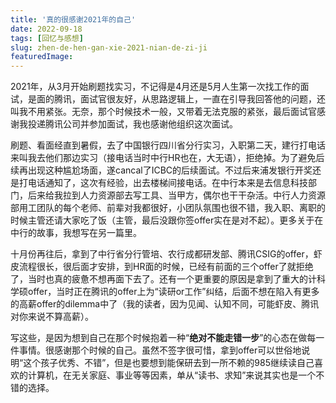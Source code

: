 ```yaml
---
title: '真的很感谢2021年的自己'
date: 2022-09-18
tags: [回忆与感想]
slug: zhen-de-hen-gan-xie-2021-nian-de-zi-ji
featuredImage: 
---
```


2021年，从3月开始刷题找实习，不记得是4月还是5月人生第一次找工作的面试，是面的腾讯，面试官很友好，从思路逻辑上，一直在引导我回答他的问题，还叫我不用紧张。无奈，那个时候技术一般，又带着无法克服的紧张，最后面试官感谢我投递腾讯公司并参加面试，我也感谢他组织这次面试。

刷题、看面经直到暑假，去了中国银行四川省分行实习，入职第二天，建行打电话来叫我去他们那边实习（接电话当时中行HR也在，大无语），拒绝掉。为了避免后续再出现这种尴尬场面，遂cancal了ICBC的后续面试。不过后来浦发银行开奖还是打电话通知了，这次有经验，出去楼梯间接电话。在中行本来是去信息科技部门，后来给我拉到人力资源部去写工具、当甲方，偶尔也干干杂活。中行人力资源部用工团队的每个老师、前辈对我都很好，小团队氛围也很不错，我入职、离职的时候主管还请大家吃了饭（主管，最后没跟你签offer实在是对不起）。更多关于在中行的故事，我想写在另一篇里。

十月份再往后，拿到了中行省分行管培、农行成都研发部、腾讯CSIG的offer，虾皮流程很长，很后面才安排，到HR面的时候，已经有前面的三个offer了就拒绝了，当时也真的疲惫不想再面下去了。还有一个更重要的原因是拿到了重大的计科学硕offer，当时正在腾讯的offer上为“读研or工作”纠结，后面不想在陷入有更多的高薪offer的dilemma中了（我的读者，因为见闻、认知不同，可能虾皮、腾讯对你来说不算高薪）。

写这些，是因为想到自己在那个时候抱着一种“**绝对不能走错一步**”的心态在做每一件事情。很感谢那个时候的自己。虽然不签字很可惜，拿到offer可以世俗地说明“这个孩子优秀、不错”，但是也要想到能保研去到一所不赖的985继续读自己喜欢的计算机，在无关家庭、事业等等因素，单从“读书、求知”来说其实也是一个不错的选择。